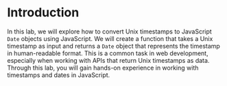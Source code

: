 # Introduction

In this lab, we will explore how to convert Unix timestamps to JavaScript `Date` objects using JavaScript. We will create a function that takes a Unix timestamp as input and returns a `Date` object that represents the timestamp in human-readable format. This is a common task in web development, especially when working with APIs that return Unix timestamps as data. Through this lab, you will gain hands-on experience in working with timestamps and dates in JavaScript.
